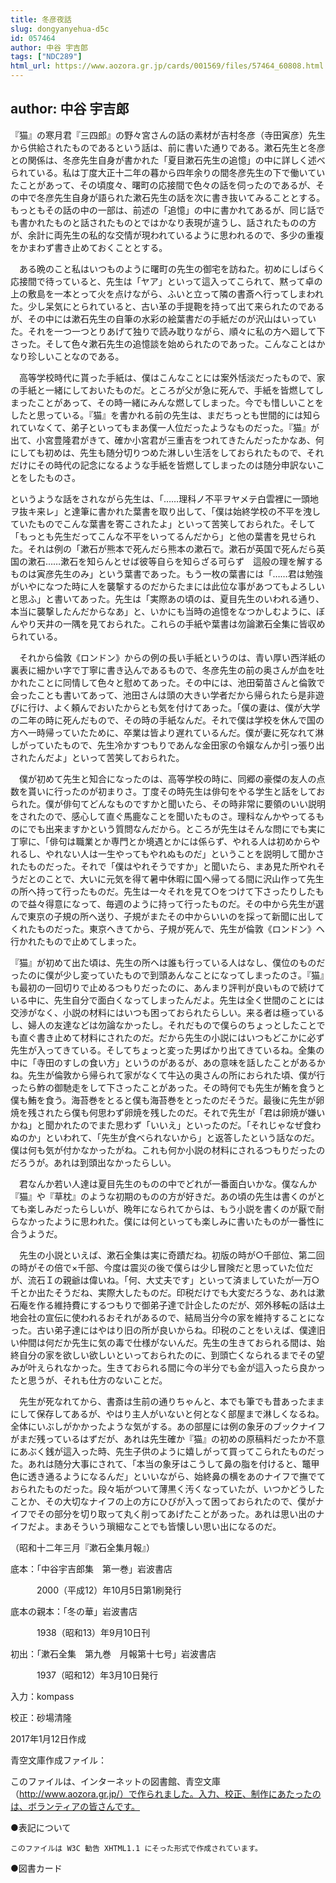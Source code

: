```yaml
---
title: 冬彦夜話
slug: dongyanyehua-d5c
id: 057464
author: 中谷 宇吉郎
tags: ["NDC289"]
html_url: https://www.aozora.gr.jp/cards/001569/files/57464_60808.html
---
```


## author: 中谷 宇吉郎

『猫』の寒月君『三四郎』の野々宮さんの話の素材が吉村冬彦（寺田寅彦）先生から供給されたものであるという話は、前に書いた通りである。漱石先生と冬彦との関係は、冬彦先生自身が書かれた「夏目漱石先生の追憶」の中に詳しく述べられている。私は丁度大正十二年の暮から四年余りの間冬彦先生の下で働いていたことがあって、その頃度々、曙町の応接間で色々の話を伺ったのであるが、その中で冬彦先生自身が語られた漱石先生の話を次に書き抜いてみることとする。もっともその話の中の一部は、前述の「追憶」の中に書かれてあるが、同じ話でも書かれたものと話されたものとではかなり表現が違うし、話されたものの方が、余計に両先生の私的な交情が現われているように思われるので、多少の重複をかまわず書き止めておくこととする。

　ある晩のこと私はいつものように曙町の先生の御宅を訪ねた。初めにしばらく応接間で待っていると、先生は「ヤア」といって這入ってこられて、黙って卓の上の敷島を一本とって火を点けながら、ふいと立って隣の書斎へ行ってしまわれた。少し呆気にとられていると、古い革の手提鞄を持って出て来られたのであるが、その中には漱石先生の自筆の水彩の絵葉書だの手紙だのが沢山はいっていた。それを一つ一つとりあげて独りで読み耽りながら、順々に私の方へ廻して下さった。そして色々漱石先生の追憶談を始められたのであった。こんなことはかなり珍しいことなのである。


　高等学校時代に貰った手紙は、僕はこんなことには案外恬淡だったもので、家の手紙と一緒にしておいたものだ。ところが父が急に死んで、手紙を皆燃してしまったことがあって、その時一緒にみんな燃してしまった。今でも惜しいことをしたと思っている。『猫』を書かれる前の先生は、まだちっとも世間的には知られていなくて、弟子といってもまあ僕一人位だったようなものだった。『猫』が出て、小宮豊隆君がきて、確か小宮君が三重吉をつれてきたんだったかなあ、何にしても初めは、先生も随分切りつめた淋しい生活をしておられたもので、それだけにその時代の記念になるような手紙を皆燃してしまったのは随分申訳ないことをしたものさ。



というような話をされながら先生は、「……理科ノ不平ヲヤメテ白雲裡に一頭地ヲ抜キ来レ」と達筆に書かれた葉書を取り出して、「僕は始終学校の不平を洩していたものでこんな葉書を寄こされたよ」といって苦笑しておられた。そして「もっとも先生だってこんな不平をいってるんだから」と他の葉書を見せられた。それは例の「漱石が熊本で死んだら熊本の漱石で。漱石が英国で死んだら英国の漱石……漱石を知らんとせば彼等自らを知らざる可らず　這般の理を解するものは寅彦先生のみ」という葉書であった。もう一枚の葉書には「……君は勉強がいやになつた時に人を襲撃するのだからたまには此位な事があつてもよろしいと思ふ」と書いてあった。先生は「実際あの頃のは、夏目先生のいわれる通り、本当に襲撃したんだからなあ」と、いかにも当時の追憶をなつかしむように、ぼんやり天井の一隅を見ておられた。これらの手紙や葉書は勿論漱石全集に皆収められている。

　それから倫敦《ロンドン》からの例の長い手紙というのは、青い厚い西洋紙の裏表に細かい字で丁寧に書き込んであるもので、冬彦先生の前の奥さんが血を吐かれたことに同情して色々と慰めてあった。その中には、池田菊苗さんと倫敦で会ったことも書いてあって、池田さんは頭の大きい学者だから帰られたら是非遊びに行け、よく頼んでおいたからとも気を付けてあった。「僕の妻は、僕が大学の二年の時に死んだもので、その時の手紙なんだ。それで僕は学校を休んで国の方へ一時帰っていたために、卒業は皆より遅れているんだ。僕が妻に死なれて淋しがっていたもので、先生冷かすつもりであんな金田家の令嬢なんか引っ張り出されたんだよ」といって苦笑しておられた。


　僕が初めて先生と知合になったのは、高等学校の時に、同郷の豪傑の友人の点数を貰いに行ったのが初まりさ。丁度その時先生は俳句をやる学生と話をしておられた。僕が俳句てどんなものですかと聞いたら、その時非常に要領のいい説明をされたので、感心して直ぐ馬鹿なことを聞いたものさ。理科なんかやってるものにでも出来ますかという質問なんだから。ところが先生はそんな問にでも実に丁寧に、「俳句は職業とか専門とか境遇とかには係らず、やれる人は初めからやれるし、やれない人は一生やってもやれぬものだ」ということを説明して聞かされたものだった。それで「僕はやれそうですか」と聞いたら、まあ見た所やれそうだとのことで、大いに元気を得て暑中休暇に国へ帰ってる間に沢山作って先生の所へ持って行ったものだ。先生は一々それを見て○をつけて下さったりしたもので益々得意になって、毎週のように持って行ったものだ。その中から先生が選んで東京の子規の所へ送り、子規がまたその中からいいのを採って新聞に出してくれたものだった。東京へきてから、子規が死んで、先生が倫敦《ロンドン》へ行かれたもので止めてしまった。

『猫』が初めて出た頃は、先生の所へは誰も行っている人はなし、僕位のものだったのに僕が少し変っていたもので到頭あんなことになってしまったのさ。『猫』も最初の一回切りで止めるつもりだったのに、あんまり評判が良いもので続けている中に、先生自分で面白くなってしまったんだよ。先生は全く世間のことには交渉がなく、小説の材料にはいつも困っておられたらしい。来る者は極っているし、婦人の友達などは勿論なかったし。それだもので僕らのちょっとしたことでも直ぐ書き止めて材料にされたのだ。だから先生の小説にはいつもどこかに必ず先生が入ってきている。そしてちょっと変った男ばかり出てきているね。全集の中に「寺田のすしの食い方」というのがあるが、あの意味を話したことがあるかね。先生が倫敦から帰られて家がなくて牛込の奥さんの所におられた頃、僕が行ったら鮓の御馳走をして下さったことがあった。その時何でも先生が鮪を食うと僕も鮪を食う。海苔巻をとると僕も海苔巻をとったのだそうだ。最後に先生が卵焼を残されたら僕も何思わず卵焼を残したのだ。それで先生が「君は卵焼が嫌いかね」と聞かれたのでまた思わず「いいえ」といったのだ。「それじゃなぜ食わぬのか」といわれて、「先生が食べられないから」と返答したという話なのだ。僕は何も気が付かなかったがね。これも何か小説の材料にされるつもりだったのだろうが。あれは到頭出なかったらしい。

　君なんか若い人達は夏目先生のものの中でどれが一番面白いかな。僕なんか『猫』や『草枕』のような初期のものの方が好きだ。あの頃の先生は書くのがとても楽しみだったらしいが、晩年になられてからは、もう小説を書くのが厭で耐らなかったように思われた。僕には何といっても楽しみに書いたものが一番性に合うようだ。

　先生の小説といえば、漱石全集は実に奇蹟だね。初版の時が○千部位、第二回の時がその倍で×千部、今度は震災の後で僕らは少し冒険だと思っていた位だが、流石Ｉの親爺は偉いね。「何、大丈夫です」といって済ましていたが一万○千とか出たそうだね、実際大したものだ。印税だけでも大変だろうな、あれは漱石庵を作る維持費にするつもりで御弟子達で計企したのだが、郊外移転の話は土地会社の宣伝に使われるおそれがあるので、結局当分今の家を維持することになった。古い弟子達にはやはり旧の所が良いからね。印税のことをいえば、僕達旧い仲間は何だか先生に気の毒で仕様がないんだ。先生の生きておられる間は、始終自分の家を欲しい欲しいといっておられたのに、到頭亡くなられるまでその望みが叶えられなかった。生きておられる間に今の半分でも金が這入ったら良かったと思うが、それも仕方のないことだ。

　先生が死なれてから、書斎は生前の通りちゃんと、本でも筆でも昔あったままにして保存してあるが、やはり主人がいないと何となく部屋まで淋しくなるね。全体にいぶしがかかったような気がする。あの部屋には例の象牙のブックナイフがまだ残っているはずだが、あれは先生確か『猫』の初めの原稿料だったか不意にあぶく銭が這入った時、先生子供のように嬉しがって買ってこられたものだった。あれは随分大事にされて、「本当の象牙はこうして鼻の脂を付けると、鼈甲色に透き通るようになるんだ」といいながら、始終鼻の横をあのナイフで撫でておられたものだった。段々垢がついて薄黒く汚くなっていたが、いつかどうしたことか、その大切なナイフの上の方にひびが入って困っておられたので、僕がナイフでその部分を切り取って丸く削ってあげたことがあった。あれは思い出のナイフだよ。まあそういう瑣細なことでも皆懐しい思い出になるのだ。

（昭和十二年三月『漱石全集月報』）













底本：「中谷宇吉郎集　第一巻」岩波書店

　　　2000（平成12）年10月5日第1刷発行

底本の親本：「冬の華」岩波書店

　　　1938（昭和13）年9月10日刊

初出：「漱石全集　第九巻　月報第十七号」岩波書店

　　　1937（昭和12）年3月10日発行

入力：kompass

校正：砂場清隆

2017年1月12日作成

青空文庫作成ファイル：

このファイルは、インターネットの図書館、青空文庫（http://www.aozora.gr.jp/）で作られました。入力、校正、制作にあたったのは、ボランティアの皆さんです。











●表記について


	このファイルは W3C 勧告 XHTML1.1 にそった形式で作成されています。







●図書カード